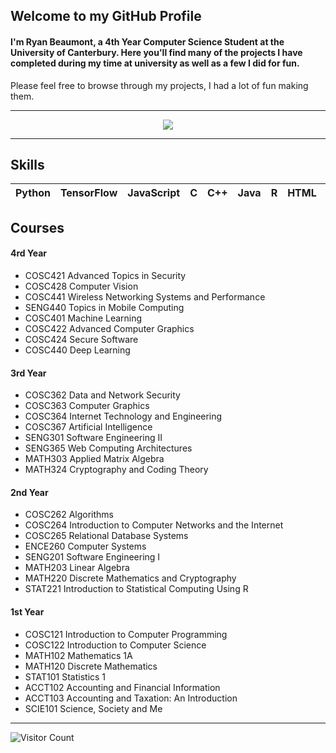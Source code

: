 ## Welcome to my GitHub Profile
#### I'm Ryan Beaumont, a 4th Year Computer Science Student at the University of Canterbury. Here you'll find many of the projects I have completed during my time at university as well as a few I did for fun.

Please feel free to browse through my projects, I had a lot of fun making them.
___

<p align="center">
  <a href="https://github.com/anuraghazra/github-readme-stats">
    <image  src="https://github-readme-stats.vercel.app/api?username=rybeau&show_icons=true&theme=tokyonight&hide=stars,contribs"/>
  </a>
</p>

___
## Skills
|Python|TensorFlow|JavaScript|C|C++|Java|R|HTML|CSS|SQL|OpenGL|Vuejs|Angular|Nodejs|Kotlin|
|:---:|:--:|:---:|:---:|:---:|:---:|:---:|:---:|:---:|:---:|:---:|:---:|:---:|:---:|:---:|

## Courses

#### 4rd Year
* COSC421 Advanced Topics in Security
* COSC428 Computer Vision
* COSC441 Wireless Networking Systems and Performance
* SENG440 Topics in Mobile Computing
* COSC401 Machine Learning
* COSC422 Advanced Computer Graphics
* COSC424 Secure Software
* COSC440 Deep Learning

#### 3rd Year
* COSC362 Data and Network Security
* COSC363 Computer Graphics
* COSC364 Internet Technology and Engineering
* COSC367 Artificial Intelligence
* SENG301 Software Engineering II
* SENG365 Web Computing Architectures
* MATH303 Applied Matrix Algebra
* MATH324 Cryptography and Coding Theory

#### 2nd Year
* COSC262 Algorithms
* COSC264 Introduction to Computer Networks and the Internet
* COSC265 Relational Database Systems
* ENCE260 Computer Systems
* SENG201 Software Engineering I
* MATH203 Linear Algebra
* MATH220 Discrete Mathematics and Cryptography
* STAT221 Introduction to Statistical Computing Using R

#### 1st Year
* COSC121 Introduction to Computer Programming
* COSC122 Introduction to Computer Science
* MATH102 Mathematics 1A
* MATH120 Discrete Mathematics
* STAT101 Statistics 1
* ACCT102 Accounting and Financial Information
* ACCT103 Accounting and Taxation: An Introduction
* SCIE101 Science, Society and Me
___
![Visitor Count](https://profile-counter.glitch.me/rybeau/count.svg)
